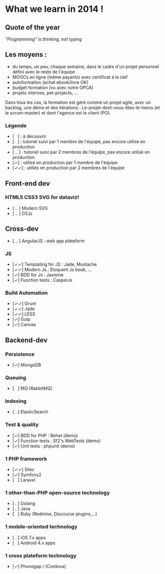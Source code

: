 # What we learn in 2014 !

## Quote of the year

_"Programming" is thinking, not typing_

## Les moyens :

- du temps, un peu, chaque semaine, dans le cadre d'un projet personnel défini avec le reste de l'équipe
- MOOCs en ligne (même payants) avec certificat à la clef
- autoformation (achat ebook/livre OK)
- budget formation (vu avec notre OPCA)
- projets internes, pet-projects, ...

Dans tous les cas, la formation est géré comme un projet agile, avec un backlog, une démo et des itérations : Le-projet-dont-vous-êtes-le-heros (et le scrum-master) et dont l'agence est le client (PO).


### Légende
- [&nbsp;&nbsp;&nbsp;] : à découvrir
- [&nbsp;.&nbsp;] : tutoriel suivi par 1 membre de l'équipe, pas encore utilisé en production
- [&nbsp;..&nbsp;] : tutoriel suivi par 2 membres de l'équipe, pas encore utilisé en production
- [✓] : utilisé en production par 1 membre de l'équipe
- [✓✓] : utiliés en production par 2 membres de l'équipe


## Front-end dev

### HTML5 CSS3 SVG for dataviz!

- [&nbsp;..&nbsp;] Modern SVG
- [&nbsp;..&nbsp;] D3.js

## Cross-dev

- [&nbsp;..&nbsp;] AngularJS : web app plateform

### JS

- [✓✓] Templating for JS : Jade, Mustache
- [✓✓] Modern Js ; Eloquent Js book, ...
- [✓] BDD for Js : Jasmine
- [✓] Function tests : CasperJs

### Build Automation

- [✓✓] Grunt
- [✓✓] Jade
- [✓✓] LESS
- [✓] Gulp
- [✓] Canvas

## Backend-dev

### Persistence

- [✓] MongoDB

### Queuing

- [&nbsp;&nbsp;&nbsp;] MQ (RabbitMQ)

### Indexing

- [&nbsp;.&nbsp;] ElasticSearch

### Test & quality

- [✓] BDD for PHP : Behat (demo)
- [✓] Function tests : Sf2's WebTests (demo)
- [✓] Unit tests : phpunit (demo)


### 1 PHP framework

- [✓✓] Silex
- [✓] Symfony2
- [&nbsp;&nbsp;&nbsp;] Laravel

### 1 other-than-PHP open-source technology

- [&nbsp;.&nbsp;] Golang
- [&nbsp;.&nbsp;] Java
- [&nbsp;&nbsp;&nbsp;] Ruby (Redmine, Discourse plugins,...)

### 1 mobile-oriented technology

- [&nbsp;.&nbsp;] iOS 7.x apps
- [&nbsp;&nbsp;&nbsp;] Android 4.x apps

### 1 cross plateform technology

- [✓]  Phonegap / (Cordova)
